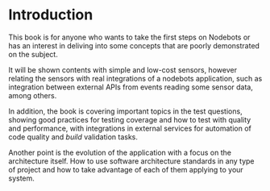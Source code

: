 # Introduction

This book is for anyone who wants to take the first steps on Nodebots or has an interest in deliving into some concepts that are poorly demonstrated on the subject.

It will be shown contents with simple and low-cost sensors, however relating the sensors with real integrations of a nodebots application, such as integration between external APIs from events reading some sensor data, among others.

In addition, the book is covering important topics in the test questions, showing good practices for testing coverage and how to test with quality and performance, with integrations in external services for automation of code quality and *build* validation tasks.

Another point is the evolution of the application with a focus on the architecture itself. How to use software architecture standards in any type of project and how to take advantage of each of them applying to your system.
